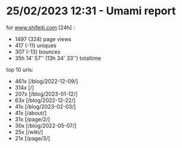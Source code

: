# 25/02/2023 12:31 - Umami report
for www.shifeiti.com [24h] :

 - 1497 (324) page views
 - 417 (-11) uniques
 - 307 (-13) bounces
 - 35h 14' 57'' (13h 34' 33'') totaltime


top 10 urls:
 - 461x [/blog/2022-12-09/]
 - 314x [/]
 - 207x [/blog/2023-01-12/]
 - 63x [/blog/2022-12-22/]
 - 41x [/blog/2023-02-03/]
 - 41x [/about/]
 - 31x [/page/2/]
 - 30x [/blog/2022-05-07/]
 - 25x [/wiki/]
 - 21x [/page/3/]


